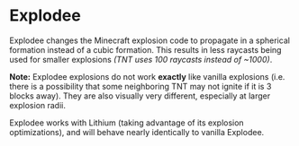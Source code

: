 # Explodee

Explodee changes the Minecraft explosion code to propagate in a spherical formation instead of a cubic formation. This results in less raycasts being used for smaller explosions *(TNT uses 100 raycasts instead of ~1000)*.

**Note:** Explodee explosions do not work __exactly__ like vanilla explosions (i.e. there is a possibility that some neighboring TNT may not ignite if it is 3 blocks away). They are also visually very different, especially at larger explosion radii.

Explodee works with Lithium (taking advantage of its explosion optimizations), and will behave nearly identically to vanilla Explodee.
